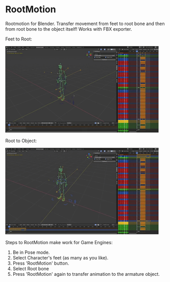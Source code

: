 # RootMotion
Rootmotion for Blender. Transfer movement from feet to root bone and then from root bone to the object itself! Works with FBX exporter.

Feet to Root:

![](rootmotion1.gif)

Root to Object:

![](rootmotion2.gif)


Steps to RootMotion make work for Game Engines:
1. Be in Pose mode.
2. Select Character's feet (as many as you like).
3. Press 'RootMotion' button.
4. Select Root bone
5. Press 'RootMotion' again to transfer animation to the armature object.
